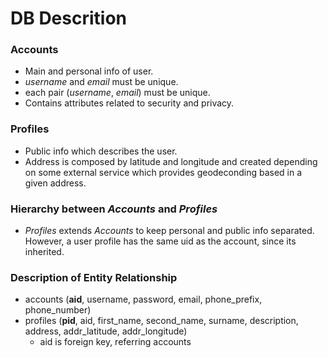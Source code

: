 # DB Descrition

### Accounts

- Main and personal info of user.
- *username* and *email* must be unique.
- each pair (*username*, *email*) must be unique.
- Contains attributes related to security and privacy.

### Profiles

- Public info which describes the user.
- Address is composed by latitude and longitude and created depending on some external service which provides geodeconding based in a given address.

### Hierarchy between *Accounts* and *Profiles*

- *Profiles* extends *Accounts* to keep personal and public info separated. However, a user profile has the same uid as the account, since its inherited.

### Description of Entity Relationship 

- accounts (**aid**, username, password, email, phone_prefix, phone_number)
- profiles (**pid**, aid, first_name, second_name, surname, description, address, addr_latitude, addr_longitude)
    - aid is foreign key, referring accounts
